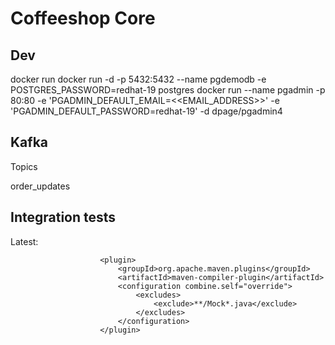 # Coffeeshop Core

## Dev

docker run docker run -d -p 5432:5432 --name pgdemodb -e POSTGRES_PASSWORD=redhat-19 postgres
docker run --name pgadmin -p 80:80 -e 'PGADMIN_DEFAULT_EMAIL=<<EMAIL_ADDRESS>>' -e 'PGADMIN_DEFAULT_PASSWORD=redhat-19' -d dpage/pgadmin4

## Kafka

Topics

order_updates

## Integration tests

Latest:

```
                    <plugin>
                        <groupId>org.apache.maven.plugins</groupId>
                        <artifactId>maven-compiler-plugin</artifactId>
                        <configuration combine.self="override">
                            <excludes>
                                <exclude>**/Mock*.java</exclude>
                            </excludes>
                        </configuration>
                    </plugin>

```